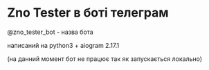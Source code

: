 # Zno Tester в боті телеграм 

@zno_tester_bot - назва бота

написаний на python3 + aiogram 2.17.1

(на данний момент бот не працює так як запускається локально)
